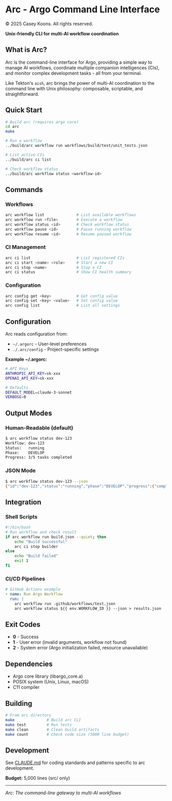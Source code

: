 # Arc - Argo Command Line Interface

© 2025 Casey Koons. All rights reserved.

**Unix-friendly CLI for multi-AI workflow coordination**

## What is Arc?

Arc is the command-line interface for Argo, providing a simple way to manage AI workflows, coordinate multiple companion intelligences (CIs), and monitor complex development tasks - all from your terminal.

Like Tekton's `aish`, arc brings the power of multi-AI coordination to the command line with Unix philosophy: composable, scriptable, and straightforward.

## Quick Start

```bash
# Build arc (requires argo core)
cd arc
make

# Run a workflow
../build/arc workflow run workflows/build/test/unit_tests.json

# List active CIs
../build/arc ci list

# Check workflow status
../build/arc workflow status <workflow-id>
```

## Commands

### Workflows
```bash
arc workflow list              # List available workflows
arc workflow run <file>        # Execute a workflow
arc workflow status <id>       # Check workflow status
arc workflow pause <id>        # Pause running workflow
arc workflow resume <id>       # Resume paused workflow
```

### CI Management
```bash
arc ci list                    # List registered CIs
arc ci start <name> <role>     # Start a new CI
arc ci stop <name>             # Stop a CI
arc ci status                  # Show CI health summary
```

### Configuration
```bash
arc config get <key>           # Get config value
arc config set <key> <value>   # Set config value
arc config list                # List all settings
```

## Configuration

Arc reads configuration from:
- `~/.argorc` - User-level preferences
- `./.arc/config` - Project-specific settings

**Example ~/.argorc:**
```bash
# API Keys
ANTHROPIC_API_KEY=sk-xxx
OPENAI_API_KEY=sk-xxx

# Defaults
DEFAULT_MODEL=claude-3-sonnet
VERBOSE=0
```

## Output Modes

### Human-Readable (default)
```bash
$ arc workflow status dev-123
Workflow: dev-123
Status:   running
Phase:    DEVELOP
Progress: 3/5 tasks completed
```

### JSON Mode
```bash
$ arc workflow status dev-123 --json
{"id":"dev-123","status":"running","phase":"DEVELOP","progress":{"completed":3,"total":5}}
```

## Integration

### Shell Scripts
```bash
#!/bin/bash
# Run workflow and check result
if arc workflow run build.json --quiet; then
    echo "Build successful"
    arc ci stop builder
else
    echo "Build failed"
    exit 1
fi
```

### CI/CD Pipelines
```yaml
# GitHub Actions example
- name: Run Argo Workflow
  run: |
    arc workflow run .github/workflows/test.json
    arc workflow status ${{ env.WORKFLOW_ID }} --json > results.json
```

## Exit Codes

- **0** - Success
- **1** - User error (invalid arguments, workflow not found)
- **2** - System error (Argo initialization failed, resource unavailable)

## Dependencies

- Argo core library (libargo_core.a)
- POSIX system (Unix, Linux, macOS)
- C11 compiler

## Building

```bash
# From arc directory
make              # Build arc CLI
make test         # Run tests
make clean        # Clean build artifacts
make count        # Check code size (5000 line budget)
```

## Development

See [CLAUDE.md](CLAUDE.md) for coding standards and patterns specific to arc development.

**Budget:** 5,000 lines (src/ only)

---

*Arc: The command-line gateway to multi-AI workflows*
